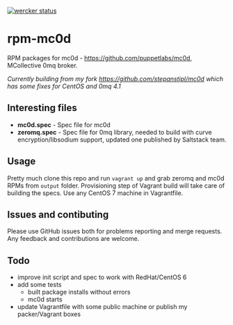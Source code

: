 [![wercker status](https://app.wercker.com/status/69ac6e7720dc29fb400f1cac13f4e523/s/master "wercker status")](https://app.wercker.com/project/bykey/69ac6e7720dc29fb400f1cac13f4e523)
# rpm-mc0d
RPM packages for mc0d - https://github.com/puppetlabs/mc0d, MCollective 0mq broker. 

*Currently building from my fork https://github.com/stepanstipl/mc0d which has some fixes for CentOS and 0mq 4.1*

Interesting files
-----------------
- **mc0d.spec** - Spec file for mc0d
- **zeromq.spec** - Spec file for 0mq library, needed to build with curve encryption/libsodium support, updated one published by Saltstack team.

Usage
-----
Pretty much clone this repo and run `vagrant up` and grab zeromq and mc0d RPMs from `output` folder. Provisioning step of Vagrant build will take care of building the specs. Use any CentOS 7 machine in Vagrantfile.

Issues and contibuting
----------------------
Please use GitHub issues both for problems reporting and merge requests. Any
feedback and contributions are welcome.

Todo
----
- improve init script and spec to work with RedHat/CentOS 6
- add some tests
  - built package installs without errors
  - mc0d starts
- update Vagrantfile with some public machine or publish my packer/Vagrant boxes
